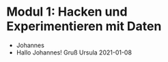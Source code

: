 # Modul 1: Hacken und Experimentieren mit Daten
- Johannes
- Hallo Johannes! Gruß Ursula 2021-01-08
